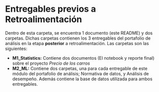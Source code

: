 # Entregables previos a Retroalimentación
Dentro de esta carpeta, se encuentra 1 documento (este README) y dos carpetas. Dichas carpetas contienen los 3 entregables del portafolio de análisis en la etapa **posterior** a retroalimentación. Las carpetas son las siguientes:

* **M1_Statistics:** Contiene dos documentos (El notebook y reporte final) sobre el proyecto _Precio de los carros_
* **M2_ML:** Contiene dos carpetas, una para cada entregable de este módulo del portafolio de análisis; Normativa de datos, y Análisis de desempeño. Además contiene la base de datos utilizada para ambos entregables.
